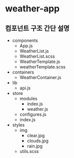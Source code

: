 weather-app
============

컴포넌트 구조 간단 설명
----------

* components
  * App.js
  * WeatherList.js
  * WeatherList.scss
  * WeatherTemplate.js
  * weatherTemplate.scss
* containers
  * WeatherContainer.js
* lib
  * api.js
* store
  * modules
    * index.js
    * weather.js
  * configures.js
  * index.js
* styles
  * img
    * clear.jpg
    * clouds.jpg
    * rain.jpg
  * utils.scss
